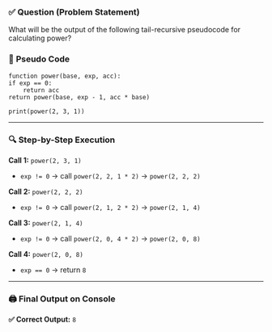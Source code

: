 ### ✅ **Question (Problem Statement)**

What will be the output of the following tail-recursive pseudocode for calculating power?

### 🧠 **Pseudo Code**

```
function power(base, exp, acc):
if exp == 0:
    return acc
return power(base, exp - 1, acc * base)

print(power(2, 3, 1))
```

---

### 🔍 **Step-by-Step Execution**

**Call 1:** `power(2, 3, 1)`

- `exp != 0` → call `power(2, 2, 1 * 2)` → `power(2, 2, 2)`

**Call 2:** `power(2, 2, 2)`

- `exp != 0` → call `power(2, 1, 2 * 2)` → `power(2, 1, 4)`

**Call 3:** `power(2, 1, 4)`

- `exp != 0` → call `power(2, 0, 4 * 2)` → `power(2, 0, 8)`

**Call 4:** `power(2, 0, 8)`

- `exp == 0` → return `8`

---

### 🖨️ **Final Output on Console**

**✅ Correct Output:** `8`


